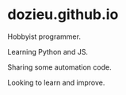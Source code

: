 # dozieu.github.io

Hobbyist programmer.

Learning Python and JS. 

Sharing some automation code.

Looking to learn and improve.
